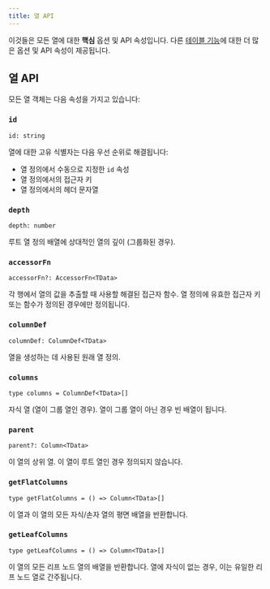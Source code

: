 ```yaml
---
title: 열 API
---
```


이것들은 모든 열에 대한 **핵심** 옵션 및 API 속성입니다. 다른 [테이블 기능](../../../guide/features)에 대한 더 많은 옵션 및 API 속성이 제공됩니다.

## 열 API

모든 열 객체는 다음 속성을 가지고 있습니다:

### `id`

```tsx
id: string
```

열에 대한 고유 식별자는 다음 우선 순위로 해결됩니다:

- 열 정의에서 수동으로 지정한 `id` 속성
- 열 정의에서의 접근자 키
- 열 정의에서의 헤더 문자열

### `depth`

```tsx
depth: number
```

루트 열 정의 배열에 상대적인 열의 깊이 (그룹화된 경우).

### `accessorFn`

```tsx
accessorFn?: AccessorFn<TData>
```

각 행에서 열의 값을 추출할 때 사용할 해결된 접근자 함수. 열 정의에 유효한 접근자 키 또는 함수가 정의된 경우에만 정의됩니다.

### `columnDef`

```tsx
columnDef: ColumnDef<TData>
```

열을 생성하는 데 사용된 원래 열 정의.

### `columns`

```tsx
type columns = ColumnDef<TData>[]
```

자식 열 (열이 그룹 열인 경우). 열이 그룹 열이 아닌 경우 빈 배열이 됩니다.

### `parent`

```tsx
parent?: Column<TData>
```

이 열의 상위 열. 이 열이 루트 열인 경우 정의되지 않습니다.

### `getFlatColumns`

```tsx
type getFlatColumns = () => Column<TData>[]
```

이 열과 이 열의 모든 자식/손자 열의 평면 배열을 반환합니다.

### `getLeafColumns`

```tsx
type getLeafColumns = () => Column<TData>[]
```

이 열의 모든 리프 노드 열의 배열을 반환합니다. 열에 자식이 없는 경우, 이는 유일한 리프 노드 열로 간주됩니다.
